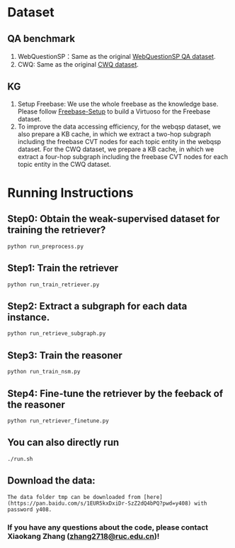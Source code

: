 
# Dataset
## QA benchmark
1. WebQuestionSP：Same as the original [WebQuestionSP QA dataset](https://www.microsoft.com/en-us/download/details.aspx?id=52763).
2. CWQ: Same as the original [CWQ dataset](https://allenai.org/data/complexwebquestions).

## KG
1. Setup Freebase: We use the whole freebase as the knowledge base. Please follow [Freebase-Setup](https://github.com/dki-lab/Freebase-Setup) to build a Virtuoso for the Freebase dataset. 
2. To improve the data accessing efficiency, for the webqsp dataset, we also prepare a KB cache, in which we extract a two-hop subgraph including the freebase CVT nodes for each topic entity in the webqsp dataset. For the CWQ dataset, we prepare a KB cache, in which we extract a four-hop subgraph including the freebase CVT nodes for each topic entity in the CWQ dataset.

# Running Instructions
## Step0: Obtain the weak-supervised dataset for training the retriever?

    python run_preprocess.py

## Step1: Train the retriever

    python run_train_retriever.py

## Step2: Extract a subgraph for each data instance.

    python run_retrieve_subgraph.py

## Step3: Train the reasoner

    python run_train_nsm.py

## Step4: Fine-tune the retriever by the feeback of the reasoner

    python run_retriever_finetune.py


## You can also directly run 
    
    ./run.sh

## Download the data:
    
    The data folder tmp can be downloaded from [here](https://pan.baidu.com/s/1EUR5kxDxiDr-SzZ2dQ4bPQ?pwd=y408) with password y408.

### If you have any questions about the code, please contact Xiaokang Zhang (zhang2718@ruc.edu.cn)! 


